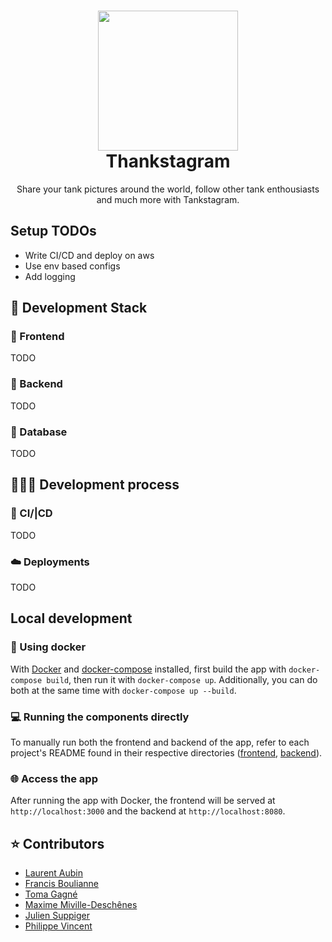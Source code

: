 <h1 align="center">
  <img src="https://raw.githubusercontent.com/laurentaubin/web2-temp/master/.github/images/Tankstagram-Logo.png" width="224px"/><br/>
  Thankstagram
</h1>
<p align="center">Share your tank pictures around the world, follow other tank enthousiasts and much more with Tankstagram.</p>

## Setup TODOs

- Write CI/CD and deploy on aws
- Use env based configs
- Add logging

## 🧰 Development Stack

### 🎨 Frontend

TODO

### 👾 Backend

TODO

### 💾 Database

TODO

## 👨🏼‍💻 Development process

### 🔄 CI/|CD

TODO

### ☁️ Deployments

TODO

## Local development

### 🐳 Using docker

With [Docker](https://docs.docker.com/get-docker/) and [docker-compose](https://docs.docker.com/compose/install/) installed,
first build the app with `docker-compose build`, then run it with `docker-compose up`. Additionally, you can do both at the same time with `docker-compose up --build`.

### 💻 Running the components directly

To manually run both the frontend and backend of the app, refer to each project's README found in their respective directories ([frontend](frontend), [backend](backend)).

### 🌐 Access the app

After running the app with Docker, the frontend will be served at `http://localhost:3000` and the backend at `http://localhost:8080`.

## ⭐️ Contributors

- [Laurent Aubin](https://github.com/laurentaubin)
- [Francis Boulianne](https://github.com/francisboulianne)
- [Toma Gagné](https://github.com/tomagagne)
- [Maxime Miville-Deschênes]()
- [Julien Suppiger]()
- [Philippe Vincent](https://github.com/Philrobots)
